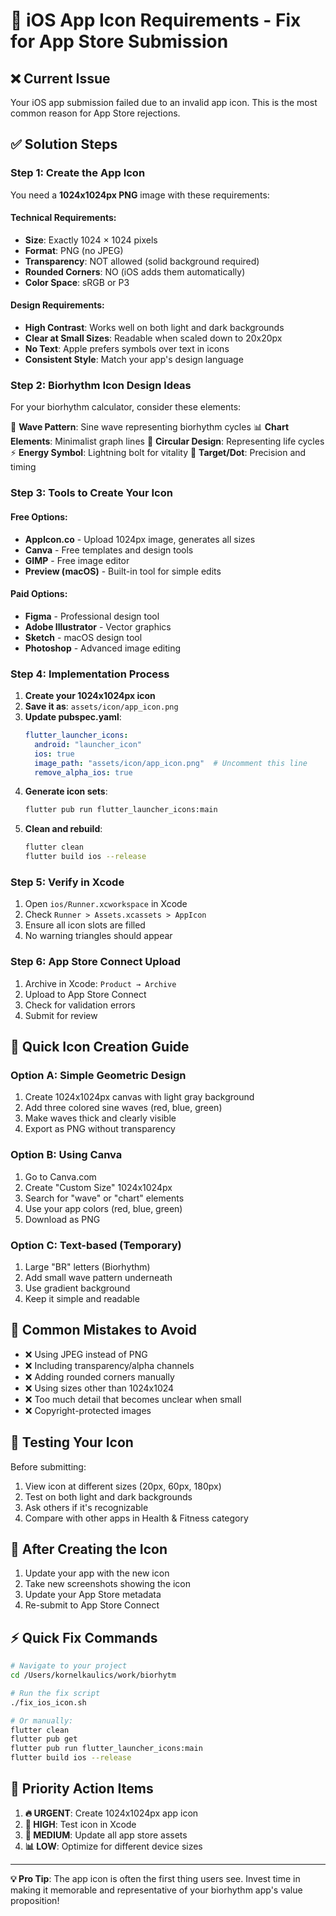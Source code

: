 # 🍎 iOS App Icon Requirements - Fix for App Store Submission

## ❌ **Current Issue**
Your iOS app submission failed due to an invalid app icon. This is the most common reason for App Store rejections.

## ✅ **Solution Steps**

### **Step 1: Create the App Icon**
You need a **1024x1024px PNG** image with these requirements:

#### **Technical Requirements:**
- **Size**: Exactly 1024 × 1024 pixels
- **Format**: PNG (no JPEG)
- **Transparency**: NOT allowed (solid background required)
- **Rounded Corners**: NO (iOS adds them automatically)
- **Color Space**: sRGB or P3

#### **Design Requirements:**
- **High Contrast**: Works well on both light and dark backgrounds  
- **Clear at Small Sizes**: Readable when scaled down to 20x20px
- **No Text**: Apple prefers symbols over text in icons
- **Consistent Style**: Match your app's design language

### **Step 2: Biorhythm Icon Design Ideas**
For your biorhythm calculator, consider these elements:

🌊 **Wave Pattern**: Sine wave representing biorhythm cycles
📊 **Chart Elements**: Minimalist graph lines
🔄 **Circular Design**: Representing life cycles
⚡ **Energy Symbol**: Lightning bolt for vitality
🎯 **Target/Dot**: Precision and timing

### **Step 3: Tools to Create Your Icon**

#### **Free Options:**
- **AppIcon.co** - Upload 1024px image, generates all sizes
- **Canva** - Free templates and design tools
- **GIMP** - Free image editor
- **Preview (macOS)** - Built-in tool for simple edits

#### **Paid Options:**
- **Figma** - Professional design tool
- **Adobe Illustrator** - Vector graphics
- **Sketch** - macOS design tool
- **Photoshop** - Advanced image editing

### **Step 4: Implementation Process**

1. **Create your 1024x1024px icon**
2. **Save it as**: `assets/icon/app_icon.png`
3. **Update pubspec.yaml**:
   ```yaml
   flutter_launcher_icons:
     android: "launcher_icon"
     ios: true
     image_path: "assets/icon/app_icon.png"  # Uncomment this line
     remove_alpha_ios: true
   ```
4. **Generate icon sets**:
   ```bash
   flutter pub run flutter_launcher_icons:main
   ```
5. **Clean and rebuild**:
   ```bash
   flutter clean
   flutter build ios --release
   ```

### **Step 5: Verify in Xcode**
1. Open `ios/Runner.xcworkspace` in Xcode
2. Check `Runner > Assets.xcassets > AppIcon`
3. Ensure all icon slots are filled
4. No warning triangles should appear

### **Step 6: App Store Connect Upload**
1. Archive in Xcode: `Product → Archive`
2. Upload to App Store Connect
3. Check for validation errors
4. Submit for review

## 🎨 **Quick Icon Creation Guide**

### **Option A: Simple Geometric Design**
1. Create 1024x1024px canvas with light gray background
2. Add three colored sine waves (red, blue, green)
3. Make waves thick and clearly visible
4. Export as PNG without transparency

### **Option B: Using Canva**
1. Go to Canva.com
2. Create "Custom Size" 1024x1024px
3. Search for "wave" or "chart" elements
4. Use your app colors (red, blue, green)
5. Download as PNG

### **Option C: Text-based (Temporary)**
1. Large "BR" letters (Biorhythm)
2. Add small wave pattern underneath
3. Use gradient background
4. Keep it simple and readable

## 🚨 **Common Mistakes to Avoid**
- ❌ Using JPEG instead of PNG
- ❌ Including transparency/alpha channels
- ❌ Adding rounded corners manually
- ❌ Using sizes other than 1024x1024
- ❌ Too much detail that becomes unclear when small
- ❌ Copyright-protected images

## 📱 **Testing Your Icon**
Before submitting:
1. View icon at different sizes (20px, 60px, 180px)
2. Test on both light and dark backgrounds
3. Ask others if it's recognizable
4. Compare with other apps in Health & Fitness category

## 🔄 **After Creating the Icon**
1. Update your app with the new icon
2. Take new screenshots showing the icon
3. Update your App Store metadata
4. Re-submit to App Store Connect

## ⚡ **Quick Fix Commands**
```bash
# Navigate to your project
cd /Users/kornelkaulics/work/biorhytm

# Run the fix script
./fix_ios_icon.sh

# Or manually:
flutter clean
flutter pub get
flutter pub run flutter_launcher_icons:main
flutter build ios --release
```

## 🎯 **Priority Action Items**
1. **🔥 URGENT**: Create 1024x1024px app icon
2. **📱 HIGH**: Test icon in Xcode
3. **🚀 MEDIUM**: Update all app store assets
4. **📊 LOW**: Optimize for different device sizes

---

**💡 Pro Tip**: The app icon is often the first thing users see. Invest time in making it memorable and representative of your biorhythm app's value proposition!
